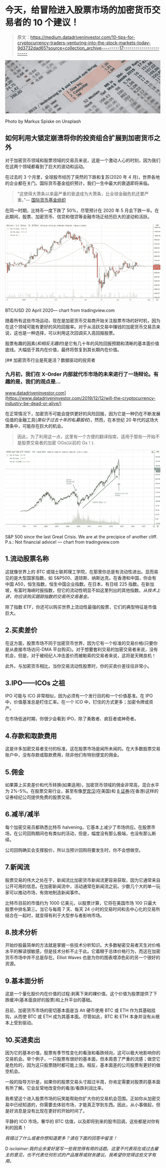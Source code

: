 # 今天，给冒险进入股票市场的加密货币交易者的 10 个建议！

> 原文：<https://medium.datadriveninvestor.com/10-tips-for-cryptocurrency-traders-venturing-into-the-stock-markets-today-9d3732dad65?source=collection_archive---------17----------------------->

![](img/1cedf8c60244fefcb340d8e6a7773754.png)

Photo by Markus Spiske on Unsplash

## 如何利用大锁定崩溃将你的投资组合扩展到加密货币之外

对于加密货币领域和股票领域的交易员来说，这是一个激动人心的时刻，因为我们在这两个领域都看到了巨大的波动和运动。

在过去的 3 个月里，全球股市经历了突然的下跌和复苏(2020 年 4 月)，世界各地的企业都在关门。国际货币基金组织预计，我们一生中最大的衰退即将来临。

> “这使得大萧条以来最严重的衰退成为大萧条，比全球金融危机还要严重。”— [国际货币基金组织](https://blogs.imf.org/2020/04/14/the-great-lockdown-worst-economic-downturn-since-the-great-depression/)

在同一时期，比特币一度下跌了 50%，尽管预计在 2020 年 5 月会下跌一半。在此期间，股票、加密货币、信贷和借贷等金融市场正经历巨大的波动和活跃。

![](img/2f90f3a5ca6c16813be261e3ab116efd.png)

BTC/USD 20 April 2020— chart from tradingview.com

随着所有这些市场运动，现在是加密货币交易商开始关注股票市场的好时机，因为在这个领域可能有更好的风险回报率。对于从活跃交易中赚钱的加密货币交易员来说，这也是一种选择，可以利用这次回调买入高回报股票。

股票有趣的因素(*和相反无趣的*)是它有几十年的风险回报预期和清晰的基本面价值底线。大幅低于其内在价值，最终将恢复到其长期内在价值。

[](https://www.datadriveninvestor.com/2019/12/12/will-the-cryptocurrency-industry-be-dead-or-alive/) [## 加密货币行业是死是活？数据驱动的投资者

### 九月初，我们在 X-Order 内部就代币市场的未来进行了一场辩论。有趣的是，我们的观点是…

www.datadriveninvestor.com](https://www.datadriveninvestor.com/2019/12/12/will-the-cryptocurrency-industry-be-dead-or-alive/) 

在正常情况下，加密货币可能会提供更好的风险回报，因为它是一种仍在不断发展估值的金融工具(*类似于过去十年的私募股权*)，然而，在本世纪 20 年代的这场大萧条中，可能存在巨大的机会。

> 因此，为了利用这一点，这里有一个方便的翻译指南，适用于那些一开始不是股票交易者的加密 OGs(以前的 Gs！).

![](img/17db63b5f6270604f039adaaba408c9c.png)

S&P 500 since the last Great Crisis. We are at the precipice of another cliff. P.s.: Not financial advice! — chart from tradingview.com

## 1.流动股票名称

这就像世界上的 BTC 或瑞士联邦理工学院，在那里你总是有流动性进出。显而易见的是大型国家指数，如 S&P500、道琼斯、纳斯达克。在香港和中国，你会有中国 A50，恒生指数，恒生中国企业指数。在日本，有日经 225 指数。在新加坡，有富时海峡时报指数，但它的流动性明显不如这里列出的其他指数。*从技术上讲，你应该购买跟踪指数的交易所交易基金。*

除了指数 ETF，你还可以购买世界上流动性最强的股票，它们的典型特征是市值巨大。

## 2.买卖差价

在这方面，股票市场不同于加密货币世界，因为它有一个标准的交易价格(只要你是从直接市场访问-DMA 平台购买)。对于想要套利交易的加密交易者来说，没有机会，但是，对于被经纪人冲击差价而被勒索的交易者来说，这将是天赐良机！

此外，与加密货币相比，当你交易流动性股票时，你的买卖价差往往非常小。

## 3.IPO——ICOs 之祖

IPO 可能与 ICO 非常相似，因为必须有一个发行目的和一个价值基准。在 IPO 中，价值基准总是盯住汇率。在一个 ICO 中，钉住的方式更多；加密令牌或资产。

在市场低迷时期，你很少会看到 IPO，除了勇敢者、疯狂者或神奇者。

## 4.存款和取款费用

这是许多加密交易者支付的标准，这在股票市场是闻所未闻的。在大多数股票交易账户中，没有存款或取款费用，除非他们有特别便宜的佣金。

## 5.佣金

如果算上买卖差价和代币转换(如果适用)，加密货币领域的佣金非常高，混合水平为 2%-5%。在股票交易行业，甚至有像[罗宾汉](https://medium.com/u/2a8b62298952?source=post_page-----9d3732dad65--------------------------------)(在美国)和 [8 证券](https://medium.com/u/66d3fffd10a7?source=post_page-----9d3732dad65--------------------------------)(在香港)这样的证券经纪公司提供免费的股票交易。

## 6.减半/减半

每个加密交易员都熟悉比特币 halvening，它基本上减少了市场供应。在股票市场，在公司回购期间也有类似的活动，但是，幅度没有那么极端，也没有那么断续。

公司回购确实会支撑股价，所以当预计回购将要发生时，你不会想做空。

## 7.新闻流

股票交易的伟大之处在于，新闻流比加密货币新闻流更容易获取，因为它通常来自公开可用的信息。在加密新闻流中，活动通常在新闻流之前。少数几个大的单一玩家可以推动市场，有效地制造新闻事件。

比特币目前的市值约为 1000 亿美元，以股票计算，它将在美国市场 100 只最大股票中排名第三。当它与每周 7 天、每天 24 小时的交易时间和去中心化的交易所结合在一起时，就变得有利于大型参与者影响市场。

## 8.技术分析

开始炒股最简单的方法就是掌握一些技术分析知识。大多数秘密交易者天生对价格水平的解读很敏感，但是技术分析不止于此。它着眼于总体价格行为，而这在加密货币市场中并不总是存在。Elliot Waves 也是为你的图表增添色彩的另一个很好的资源。

## 9.基本面分析

这是一个量化股价内在价值的过程:剥离下来的裸价值。这个价值为股票提供了下跌缓冲(基本面良好的股票)和上升平台的基础。

目前，加密货币市场的密切基本面是当 Alt 硬币使用 BTC 或 ETH 作为其基础挂钩，从而使 BTC 或 ETH 成为其基本面。尽管如此，BTC 和 ETH 本身并没有从根本上受到驱动。

## 10.买进卖出

因为它的基本价值，股票有季节性变化的看涨和看跌倾向，这可以极大地影响你的交易机会。举个例子，一只股票有很好的基本面，但本周患了严重的流感；做空它是危险的，因为这只股票随时都可能上涨。相反，基本面差的公司股票有更好的做空机会。

一般的指导方针是，如果你的股票交易头寸超过半周，你肯定需要对股票的基本面有所了解。它会反常地改变你的看涨/看跌利润比率。

我希望这个进入股票市场的玩笑能帮助你扩大你的交易机会范围。正如你从加密交易中已经知道的，你需要去体验市场，才能真正学到东西。因此，从小事做起，但是好消息是没有比现在更好的开始时间了。

平静的 ICO 市场，奢华的 BTC 估值，以及即将到来的股市回调，这些都是对你有利的因素！

*我错过了什么或者你想知道更多？请在下面的回答中留言！*

D *isclaimer:我的业余爱好是写一些我觉得有用的话题。这里不代表现在或过去雇主的意见，也不代表任何形式的产品推荐或财务建议。我希望你觉得这些文字有用。*